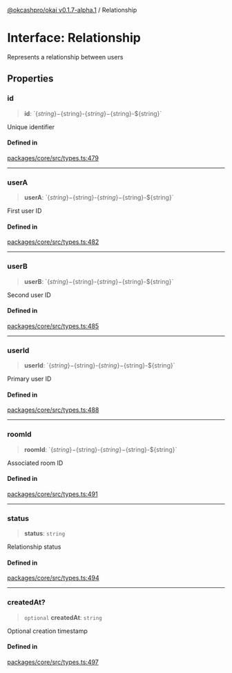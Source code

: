 [@okcashpro/okai v0.1.7-alpha.1](../index.md) / Relationship

# Interface: Relationship

Represents a relationship between users

## Properties

### id

> **id**: \`$\{string\}-$\{string\}-$\{string\}-$\{string\}-$\{string\}\`

Unique identifier

#### Defined in

[packages/core/src/types.ts:479](https://github.com/okcashpro/okai/blob/main/packages/core/src/types.ts#L479)

***

### userA

> **userA**: \`$\{string\}-$\{string\}-$\{string\}-$\{string\}-$\{string\}\`

First user ID

#### Defined in

[packages/core/src/types.ts:482](https://github.com/okcashpro/okai/blob/main/packages/core/src/types.ts#L482)

***

### userB

> **userB**: \`$\{string\}-$\{string\}-$\{string\}-$\{string\}-$\{string\}\`

Second user ID

#### Defined in

[packages/core/src/types.ts:485](https://github.com/okcashpro/okai/blob/main/packages/core/src/types.ts#L485)

***

### userId

> **userId**: \`$\{string\}-$\{string\}-$\{string\}-$\{string\}-$\{string\}\`

Primary user ID

#### Defined in

[packages/core/src/types.ts:488](https://github.com/okcashpro/okai/blob/main/packages/core/src/types.ts#L488)

***

### roomId

> **roomId**: \`$\{string\}-$\{string\}-$\{string\}-$\{string\}-$\{string\}\`

Associated room ID

#### Defined in

[packages/core/src/types.ts:491](https://github.com/okcashpro/okai/blob/main/packages/core/src/types.ts#L491)

***

### status

> **status**: `string`

Relationship status

#### Defined in

[packages/core/src/types.ts:494](https://github.com/okcashpro/okai/blob/main/packages/core/src/types.ts#L494)

***

### createdAt?

> `optional` **createdAt**: `string`

Optional creation timestamp

#### Defined in

[packages/core/src/types.ts:497](https://github.com/okcashpro/okai/blob/main/packages/core/src/types.ts#L497)
